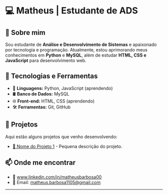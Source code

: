 # 💻 Matheus | Estudante de ADS

## 👋 Sobre mim
Sou estudante de **Análise e Desenvolvimento de Sistemas** e apaixonado por tecnologia e programação. Atualmente, estou aprimorando meus conhecimentos em **Python** e **MySQL**, além de estudar **HTML, CSS e JavaScript** para desenvolvimento web.

## 🚀 Tecnologias e Ferramentas
- 🔹 **Linguagens:** Python, JavaScript (aprendendo)
- 🛢️ **Banco de Dados:** MySQL
- 🌐 **Front-end:** HTML, CSS (aprendendo)
- 🛠️ **Ferramentas:** Git, GitHub

## 📌 Projetos
Aqui estão alguns projetos que venho desenvolvendo:
- [📂 Nome do Projeto 1](#) - Pequena descrição do projeto.

## 📫 Onde me encontrar
- 🔗 www.linkedin.com/in/matheusbarbosa00
- 📧 Email: matheus.barbosa1105@gmail.com

---
